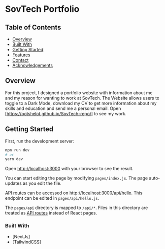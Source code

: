 # SovTech Portfolio

## Table of Contents

- [Overview](#overview)
- [Built With](#built-with)
- [Getting Started](#getting-started)
- [Features](#features)
- [Contact](#contact)
- [Acknowledgements](#acknowledgements)

## Overview
For this project, I designed a portfolio website with information about me and my reason for wanting to work at SovTech.
The Website allows users to toggle to a Dark Mode, download my CV to get more information about my skills and education
and send me a personal email. Open [https://botshelot.github.io/SovTech-repo/] to see my work.

## Getting Started

First, run the development server:

```bash
npm run dev
# or
yarn dev
```

Open [http://localhost:3000](http://localhost:3000) with your browser to see the result.

You can start editing the page by modifying `pages/index.js`. The page auto-updates as you edit the file.

[API routes](https://nextjs.org/docs/api-routes/introduction) can be accessed on [http://localhost:3000/api/hello](http://localhost:3000/api/hello). This endpoint can be edited in `pages/api/hello.js`.

The `pages/api` directory is mapped to `/api/*`. Files in this directory are treated as [API routes](https://nextjs.org/docs/api-routes/introduction) instead of React pages.


### Built With

- [NextJs]
- [TailwindCSS]

